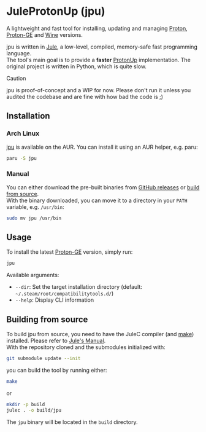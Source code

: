 # JuleProtonUp (jpu)
A lightweight and fast tool for installing, updating and managing [Proton], [Proton-GE] and [Wine] versions.

jpu is written in [Jule], a low-level, compiled, memory-safe fast programming language.<br>
The tool's main goal is to provide a **faster** [ProtonUp] implementation. The original project is written in Python, which is quite slow.

> [!CAUTION]
> jpu is proof-of-concept and a WIP for now.
> Please don't run it unless you audited the codebase and are fine with how bad the code is ;)

## Installation

### Arch Linux
[jpu](https://aur.archlinux.org/packages/jpu) is available on the AUR. You can install it using an AUR helper, e.g. paru:
```sh
paru -S jpu
```

### Manual
You can either download the pre-built binaries from [GitHub releases](https://github.com/adamperkowski/jpu/releases) or [build from source](#building-from-source).<br>
With the binary downloaded, you can move it to a directory in your `PATH` variable, e.g. `/usr/bin`:
```sh
sudo mv jpu /usr/bin
```

## Usage
To install the latest [Proton-GE] version, simply run:
```sh
jpu
```

Available arguments:
- `--dir`: Set the target installation directory (default: `~/.steam/root/compatibilitytools.d/`)
- `--help`: Display CLI information

## Building from source
To build jpu from source, you need to have the JuleC compiler (and [make]) installed. Please refer to [Jule's Manual][julec_installation].<br>
With the repository cloned and the submodules initialized with:
```sh
git submodule update --init
```
you can build the tool by running either:
```sh
make
```
or
```sh
mkdir -p build
julec . -o build/jpu
```
The `jpu` binary will be located in the `build` directory.

[Proton]: https://github.com/ValveSoftware/Proton
[Proton-GE]: https://github.com/GloriousEggroll/proton-ge-custom
[Wine]: https://www.winehq.org
[Jule]: https://jule.dev
[ProtonUp]: https://github.com/AUNaseef/protonup
[make]: https://www.gnu.org/software/make
[julec_installation]: https://manual.jule.dev/getting-started/installation/linux.html

